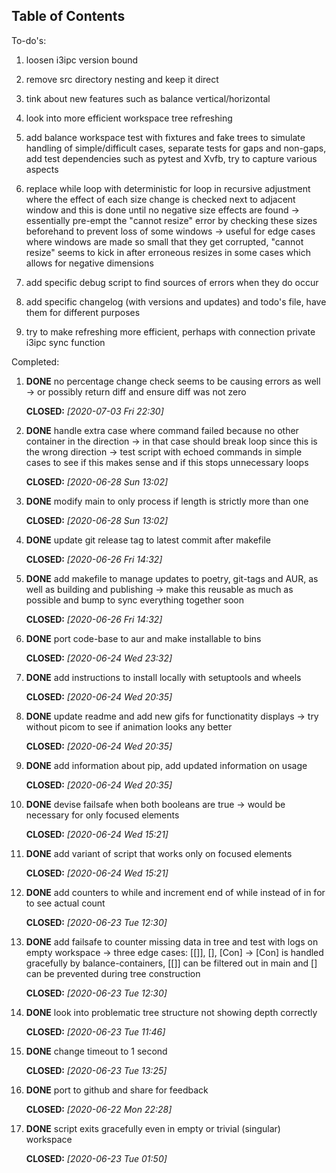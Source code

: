 ## Table of Contents
To-do\'s:

1.  loosen i3ipc version bound

2.  remove src directory nesting and keep it direct

3.  tink about new features such as balance vertical/horizontal

4.  look into more efficient workspace tree refreshing

5.  add balance workspace test with fixtures and fake trees to simulate
    handling of simple/difficult cases, separate tests for gaps and
    non-gaps, add test dependencies such as pytest and Xvfb, try to
    capture various aspects

6.  replace while loop with deterministic for loop in recursive
    adjustment where the effect of each size change is checked next to
    adjacent window and this is done until no negative size effects are
    found -\> essentially pre-empt the \"cannot resize\" error by
    checking these sizes beforehand to prevent loss of some windows -\>
    useful for edge cases where windows are made so small that they get
    corrupted, \"cannot resize\" seems to kick in after erroneous
    resizes in some cases which allows for negative dimensions

7.  add specific debug script to find sources of errors when they do
    occur

8.  add specific changelog (with versions and updates) and todo\'s file,
    have them for different purposes

9.  try to make refreshing more efficient, perhaps with connection
    private i3ipc sync function

Completed:

1.  **DONE** no percentage change check seems to be causing
    errors as well -\> or possibly return diff and ensure diff was not
    zero

    **CLOSED:** *\[2020-07-03 Fri 22:30\]*

2.  **DONE** handle extra case where command failed because
    no other container in the direction -\> in that case should break
    loop since this is the wrong direction -\> test script with echoed
    commands in simple cases to see if this makes sense and if this
    stops unnecessary loops

    **CLOSED:** *\[2020-06-28 Sun 13:02\]*

3.  **DONE** modify main to only process if length is
    strictly more than one

    **CLOSED:** *\[2020-06-28 Sun 13:02\]*

4.  **DONE** update git release tag to latest commit after
    makefile

    **CLOSED:** *\[2020-06-26 Fri 14:32\]*

5.  **DONE** add makefile to manage updates to poetry,
    git-tags and AUR, as well as building and publishing -\> make this
    reusable as much as possible and bump to sync everything together
    soon

    **CLOSED:** *\[2020-06-26 Fri 14:32\]*

6.  **DONE** port code-base to aur and make installable to
    bins

    **CLOSED:** *\[2020-06-24 Wed 23:32\]*

7.  **DONE** add instructions to install locally with
    setuptools and wheels

    **CLOSED:** *\[2020-06-24 Wed 20:35\]*

8.  **DONE** update readme and add new gifs for functionatity
    displays -\> try without picom to see if animation looks any better

    **CLOSED:** *\[2020-06-24 Wed 20:35\]*

9.  **DONE** add information about pip, add updated
    information on usage

    **CLOSED:** *\[2020-06-24 Wed 20:35\]*

10. **DONE** devise failsafe when both booleans are true -\>
    would be necessary for only focused elements

    **CLOSED:** *\[2020-06-24 Wed 15:21\]*

11. **DONE** add variant of script that works only on focused
    elements

    **CLOSED:** *\[2020-06-24 Wed 15:21\]*

12. **DONE** add counters to while and increment end of while
    instead of in for to see actual count

    **CLOSED:** *\[2020-06-23 Tue 12:30\]*

13. **DONE** add failsafe to counter missing data in tree and
    test with logs on empty workspace -\> three edge cases: \[\[\]\],
    \[\], \[Con\] -\> \[Con\] is handled gracefully by
    balance-containers, \[\[\]\] can be filtered out in main and \[\]
    can be prevented during tree construction

    **CLOSED:** *\[2020-06-23 Tue 12:30\]*

14. **DONE** look into problematic tree structure not showing
    depth correctly

    **CLOSED:** *\[2020-06-23 Tue 11:46\]*

15. **DONE** change timeout to 1 second

    **CLOSED:** *\[2020-06-23 Tue 13:25\]*

16. **DONE** port to github and share for feedback

    **CLOSED:** *\[2020-06-22 Mon 22:28\]*

17. **DONE** script exits gracefully even in empty or trivial
    (singular) workspace

    **CLOSED:** *\[2020-06-23 Tue 01:50\]*
